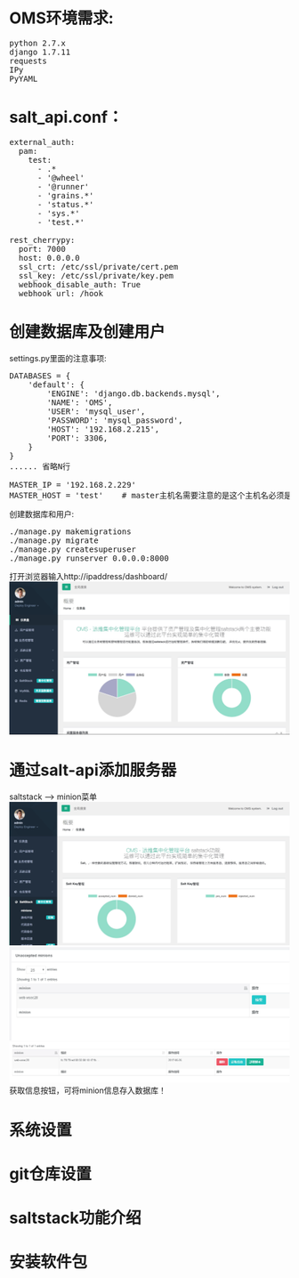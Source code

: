 # OMS环境需求:
<pre>
python 2.7.x
django 1.7.11
requests
IPy
PyYAML
</pre>

# salt_api.conf：
<pre>
external_auth:
  pam:
    test:
      - .*
      - '@wheel'
      - '@runner'
      - 'grains.*'
      - 'status.*'
      - 'sys.*'
      - 'test.*'

rest_cherrypy:
  port: 7000
  host: 0.0.0.0
  ssl_crt: /etc/ssl/private/cert.pem
  ssl_key: /etc/ssl/private/key.pem
  webhook_disable_auth: True
  webhook_url: /hook
</pre>
# 创建数据库及创建用户
settings.py里面的注意事项:
<pre>
DATABASES = {
    'default': {
        'ENGINE': 'django.db.backends.mysql',
        'NAME': 'OMS',
        'USER': 'mysql_user',
        'PASSWORD': 'mysql_password',
        'HOST': '192.168.2.215',
        'PORT': 3306,
    }
}
...... 省略N行

MASTER_IP = '192.168.2.229'
MASTER_HOST = 'test'    # master主机名需要注意的是这个主机名必须是设置的minion id对应,包括资产管理里面的主机名(注意不是可见名或别名)
</pre>

创建数据库和用户:
<pre>
./manage.py makemigrations
./manage.py migrate
./manage.py createsuperuser
./manage.py runserver 0.0.0.0:8000
</pre>
打开浏览器输入http://ipaddress/dashboard/
![dashboard](images/DAE2AF1E-6AE7-47EC-9DC4-3DDA4848B2E3.png)
# 通过salt-api添加服务器

saltstack --> minion菜单
![salt-minion](images/5DE3EB0E-6582-4E1D-8411-1FB0065C5C26.png)
![accept_key_1](images/1562F3E5-3788-4A47-A913-D3BE1D0FB7EA.png)
![accept_key_2](images/99035F49-DD81-40BC-B7A9-27969212522D.png)
获取信息按钮，可将minion信息存入数据库！

# 系统设置
# git仓库设置
# saltstack功能介绍
# 安装软件包
